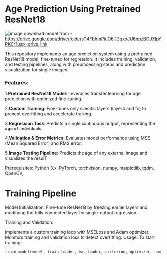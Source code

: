 # **Age Prediction Using Pretrained ResNet18**
![image](https://github.com/user-attachments/assets/996dbc61-e228-4218-919b-955a41b521c8)
download model from - https://drive.google.com/drive/folders/14FbhmPiuO6TDgxoJU6npzBOJXlpYPK0r?usp=drive_link   

This repository implements an age prediction system using a pretrained ResNet18 model, fine-tuned for regression. It includes training, validation, and testing pipelines, along with preprocessing steps and prediction visualization for single images.

### Features:

1.**Pretrained ResNet18 Model**: Leverages transfer learning for age prediction with optimized fine-tuning.

2.**Custom Training**: Fine-tunes only specific layers (layer4 and fc) to prevent overfitting and accelerate training.

3.**Regression Task**: Predicts a single continuous output, representing the age of individuals.

4.**Validation & Error Metrics**: Evaluates model performance using MSE (Mean Squared Error) and RMS error.

5.**Image Testing Pipeline**: Predicts the age of any external image and visualizes the resulT

Prerequisites:
Python 3.x,
PyTorch,
torchvision,
numpy,
matplotlib,
tqdm,
OpenCV,
# Training Pipeline
Model Initialization:
Fine-tune ResNet18 by freezing earlier layers and modifying the fully connected layer for single-output regression.

Training and Validation:

Implements a custom training loop with MSELoss and Adam optimizer.
Monitors training and validation loss to detect overfitting.
Usage: To start training:
```python
train_model(model, train_loader, val_loader, criterion, optimizer, num_epochs=10, device=device)

